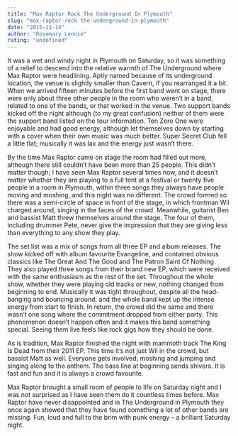 ```yaml
---
title: "Max Raptor Rock The Underground In Plymouth"
slug: "max-raptor-rock-the-underground-in-plymouth"
date: "2015-11-14"
author: "Rosemary Lennie"
rating: "undefined"
---
```


It was a wet and windy night in Plymouth on Saturday, so it was something of a relief to descend into the relative warmth of The Underground where Max Raptor were headlining. Aptly named because of its underground location, the venue is slightly smaller than Cavern, if you rearranged it a bit. When we arrived fifteen minutes before the first band went on stage, there were only about three other people in the room who weren’t in a band, related to one of the bands, or that worked in the venue. Two support bands kicked off the night although (to my great confusion) neither of them were the support band listed on the tour information. Ten Zero One were enjoyable and had good energy, although let themselves down by starting with a cover when their own music was much better. Super Secret Club fell a little flat; musically it was lax and the energy just wasn’t there.

By the time Max Raptor came on stage the room had filled out more, although there still couldn’t have been more than 25 people. This didn’t matter though; I have seen Max Raptor several times now, and it doesn’t matter whether they are playing to a full tent at a festival or twenty five people in a room in Plymouth, within three songs they always have people moving and moshing, and this night was no different. The crowd formed so there was a semi-circle of space in front of the stage, in which frontman Wil charged around, singing in the faces of the crowd. Meanwhile, guitarist Ben and bassist Matt threw themselves around the stage. The four of them, including drummer Pete, never give the impression that they are giving less than everything to any show they play.

The set list was a mix of songs from all three EP and album releases. The show kicked off with album favourite Evangeline, and contained obvious classics like The Great And The Good and The Patron Saint Of Nothing. They also played three songs from their brand new EP, which were received with the same enthusiasm as the rest of the set. Throughout the whole show, whether they were playing old tracks or new, nothing changed from beginning to end. Musically it was tight throughout, despite all the head-banging and bouncing around, and the whole band kept up the intense energy from start to finish. In return, the crowd did the same and there wasn’t one song where the commitment dropped from either party. This phenomenon doesn’t happen often and it makes this band something special. Seeing them live feels like rock gigs how they should be done.

As is tradition, Max Raptor finished the night with mammoth track The King Is Dead from their 2011 EP. This time it’s not just Wil in the crowd, but bassist Matt as well. Everyone gets involved; moshing and jumping and singing along to the anthem. The bass line at beginning sends shivers. It is fast and fun and it is always a crowd favourite.

Max Raptor brought a small room of people to life on Saturday night and I was not surprised as I have seen them do it countless times before. Max Raptor have never disappointed and in The Underground in Plymouth they once again showed that they have found something a lot of other bands are missing. Fun, loud and full to the brim with punk energy – a brilliant Saturday night.
